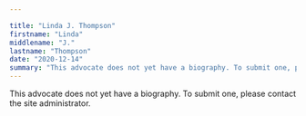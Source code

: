 ```yaml
---

title: "Linda J. Thompson"
firstname: "Linda"
middlename: "J."
lastname: "Thompson"
date: "2020-12-14"
summary: "This advocate does not yet have a biography. To submit one, please contact the site administrator."
---
```

This advocate does not yet have a biography. To submit one, please contact the site administrator.

